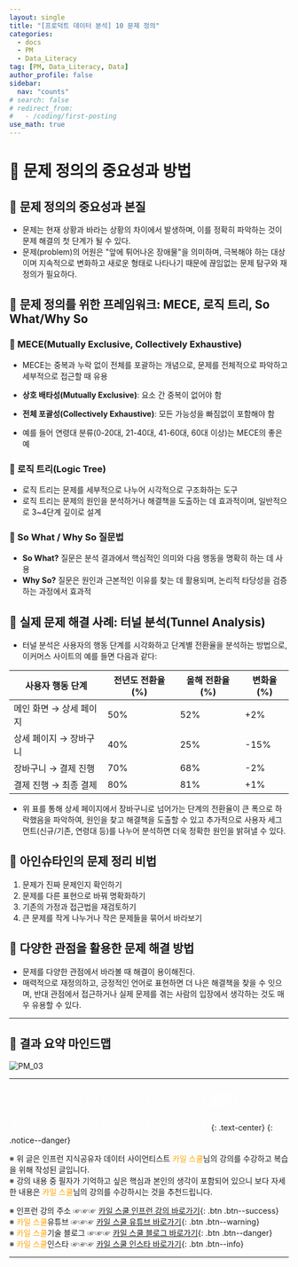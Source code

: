```yaml
---
layout: single
title: "[프로덕트 데이터 분석] 10 문제 정의"
categories:
  - docs
  - PM
  - Data_Literacy
tag: [PM, Data_Literacy, Data]
author_profile: false
sidebar:
  nav: "counts"
# search: false
# redirect_from:
#   - /coding/first-posting
use_math: true
---
```


# 👑 문제 정의의 중요성과 방법

## 🥥 문제 정의의 중요성과 본질

- 문제는 현재 상황과 바라는 상황의 차이에서 발생하며, 이를 정확히 파악하는 것이 문제 해결의 첫 단계가 될 수 있다.
- 문제(problem)의 어원은 "앞에 튀어나온 장애물"을 의미하며, 극복해야 하는 대상이며 지속적으로 변화하고 새로운 형태로 나타나기 때문에 끊임없는 문제 탐구와 재정의가 필요하다.

## 🥥 문제 정의를 위한 프레임워크: MECE, 로직 트리, So What/Why So

### 🥨 MECE(Mutually Exclusive, Collectively Exhaustive)

- MECE는 중복과 누락 없이 전체를 포괄하는 개념으로, 문제를 전체적으로 파악하고 세부적으로 접근할 때 유용

- **상호 배타성(Mutually Exclusive)**: 요소 간 중복이 없어야 함
- **전체 포괄성(Collectively Exhaustive)**: 모든 가능성을 빠짐없이 포함해야 함

- 예를 들어 연령대 분류(0-20대, 21-40대, 41-60대, 60대 이상)는 MECE의 좋은 예

### 🥨 로직 트리(Logic Tree)

- 로직 트리는 문제를 세부적으로 나누어 시각적으로 구조화하는 도구
- 로직 트리는 문제의 원인을 분석하거나 해결책을 도출하는 데 효과적이며, 일반적으로 3~4단계 깊이로 설계

### 🥨 So What / Why So 질문법

- **So What?** 질문은 분석 결과에서 핵심적인 의미와 다음 행동을 명확히 하는 데 사용
- **Why So?** 질문은 원인과 근본적인 이유를 찾는 데 활용되며, 논리적 타당성을 검증하는 과정에서 효과적

## 🥥 실제 문제 해결 사례: 터널 분석(Tunnel Analysis)

- 터널 분석은 사용자의 행동 단계를 시각화하고 단계별 전환율을 분석하는 방법으로, 이커머스 사이트의 예를 들면 다음과 같다:

| 사용자 행동 단계        | 전년도 전환율(%) | 올해 전환율(%) | 변화율(%) |
| ----------------------- | ---------------- | -------------- | --------- |
| 메인 화면 → 상세 페이지 | 50%              | 52%            | +2%       |
| 상세 페이지 → 장바구니  | 40%              | 25%            | -15%      |
| 장바구니 → 결제 진행    | 70%              | 68%            | -2%       |
| 결제 진행 → 최종 결제   | 80%              | 81%            | +1%       |

- 위 표를 통해 상세 페이지에서 장바구니로 넘어가는 단계의 전환율이 큰 폭으로 하락했음을 파악하여, 원인을 찾고 해결책을 도출할 수 있고 추가적으로 사용자 세그먼트(신규/기존, 연령대 등)를 나누어 분석하면 더욱 정확한 원인을 밝혀낼 수 있다.

## 🥥 아인슈타인의 문제 정리 비법

1. 문제가 진짜 문제인지 확인하기
2. 문제를 다른 표현으로 바꿔 명확화하기
3. 기존의 가정과 접근법을 재검토하기
4. 큰 문제를 작게 나누거나 작은 문제들을 묶어서 바라보기

## 🥥 다양한 관점을 활용한 문제 해결 방법

- 문제를 다양한 관점에서 바라볼 때 해결이 용이해진다.
- 매력적으로 재정의하고, 긍정적인 언어로 표현하면 더 나은 해결책을 찾을 수 잇으며, 반대 관점에서 접근하거나 실제 문제를 겪는 사람의 입장에서 생각하는 것도 매우 유용할 수 있다.

---

## 🥭 결과 요약 마인드맵

![PM_03]({{site.url}}/images/2025-03-25-PM/03.png)

---

<a style="font-size:30px; color: white;">⇩⇩⇩⇩⇩⇩⇩⇩⇩⇩⇩⇩출처⇩⇩⇩⇩⇩⇩⇩⇩⇩⇩⇩⇩</a>
{: .text-center}
{: .notice--danger}

※ 위 글은 인프런 지식공유자 데이터 사이언티스트 <a style="color: orange;">카일 스쿨</a>님의 강의를 수강하고 복습을 위해 작성된 글입니다.<br>
※ 강의 내용 중 필자가 기억하고 싶은 핵심과 본인의 생각이 포함되어 있으니 보다 자세한 내용은 <a style="color: orange;">카일 스쿨</a>님의 강의를 수강하시는 것을 추천드립니다. <br>

※ 인프런 강의 주소 ☞☞☞ [카일 스쿨 인프런 강의 바로가기](https://www.inflearn.com/course/pm-%EB%8D%B0%EC%9D%B4%ED%84%B0-%EB%A6%AC%ED%84%B0%EB%9F%AC%EC%8B%9C){: .btn .btn--success}<br>
※ <a style="color: orange;">카일 스쿨</a>유튜브 ☞☞☞ [카일 스쿨 유튜브 바로가기](https://www.youtube.com/c/kyleschool){: .btn .btn--warning}<br>
※ <a style="color: orange;">카일 스쿨</a>기술 블로그 ☞☞☞ [카일 스쿨 블로그 바로가기](https://zzsza.github.io/){: .btn .btn--danger}<br>
※ <a style="color: orange;">카일 스쿨</a>인스타 ☞☞☞ [카일 스쿨 인스타 바로가기](https://www.instagram.com/data.scientist/){: .btn .btn--info}

---
